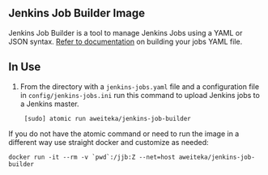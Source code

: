 ## Jenkins Job Builder Image

Jenkins Job Builder is a tool to manage Jenkins Jobs using a YAML or JSON syntax. [Refer to documentation](http://docs.openstack.org/infra/jenkins-job-builder/quick-start.html) on building your jobs YAML file.

## In Use

1. From the directory with a `jenkins-jobs.yaml` file and a configuration file in `config/jenkins-jobs.ini` run this command to upload Jenkins jobs to a Jenkins master.

        [sudo] atomic run aweiteka/jenkins-job-builder

If you do not have the atomic command or need to run the image in a different way use straight docker and customize as needed:

```
docker run -it --rm -v `pwd`:/jjb:Z --net=host aweiteka/jenkins-job-builder
```
